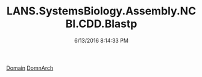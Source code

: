 ﻿---
title: LANS.SystemsBiology.Assembly.NCBI.CDD.Blastp
date: 6/13/2016 8:14:33 PM
---

[Domain](T-LANS.SystemsBiology.Assembly.NCBI.CDD.Blastp.Domain.html)
[DomnArch](T-LANS.SystemsBiology.Assembly.NCBI.CDD.Blastp.DomnArch.html)
